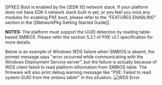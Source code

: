 [[PXE]] Boot is enabled by the [[EDK II]] network stack. If your platform does not have EDK II network stack built in yet, or you feel you miss any modules for enabling PXE boot, please refer to the “FEATURES ENABLING” section in the [[NetworkPkg Getting Started Guide]].

**NOTES:** The platform must support the UUID detection by reading table-based SMBIOS. Please refer the section 5.2.1 of PXE v2.1 specification for more details.

Below is an example of Windows WDS failure when SMBIOS is absent, the prompt message says "error occurred while communicating with the Windows Deployment Service server", but the failure is actually because of WDS client failed to read platform information from SMBIOS table. The firmware will also print debug warning message like "PXE: Failed to read system GUID from the smbios table!" in this situation.
![WDS Error](https://github.com/tianocore/tianocore.github.io/wiki/images/WDS-error.png "WDS Error")
